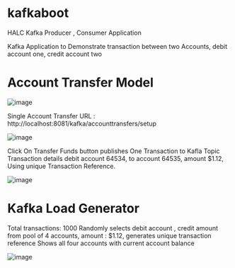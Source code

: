 # kafkaboot
HALC Kafka Producer , Consumer Application

Kafka Application to Demonstrate transaction between two Accounts, debit account one, credit account two


Account Transfer Model
======================
![image](https://user-images.githubusercontent.com/2889476/119256120-66778f00-bc02-11eb-96af-4a3159130157.png)



Single Account Transfer URL : http://localhost:8081/kafka/accounttransfers/setup

![image](https://user-images.githubusercontent.com/2889476/119256031-f963f980-bc01-11eb-890a-ffb4b2bd8766.png)


Click On Transfer Funds button publishes  One Transaction to Kafla Topic 
Transaction details debit account 64534,  to account 64535, amount $1.12, Using unique Transaction Reference.

![image](https://user-images.githubusercontent.com/2889476/119256228-0a613a80-bc03-11eb-8c97-2f65c1eb372c.png)


Kafka Load Generator
===================

Total transactions: 1000
Randomly selects debit account , credit amount from pool of 4 accounts, amount : $1.12, generates unique transaction reference
Shows all four accounts with current account balance

![image](https://user-images.githubusercontent.com/2889476/119256369-bacf3e80-bc03-11eb-9468-460c8b6ceb1e.png)
